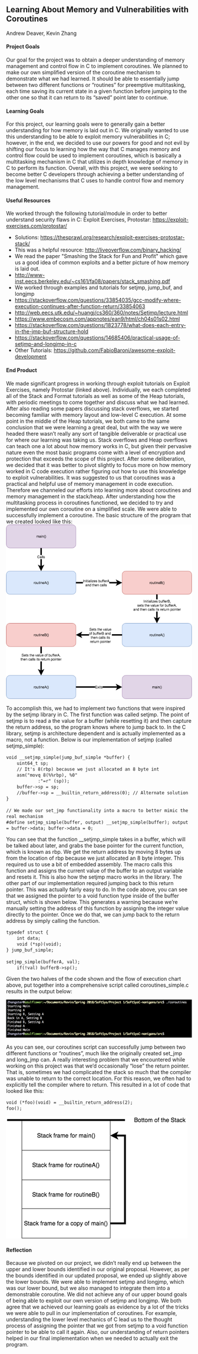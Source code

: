 ## Learning About Memory and Vulnerabilities with Coroutines
Andrew Deaver, Kevin Zhang

#### Project Goals

Our goal for the project was to obtain a deeper understanding of memory management and control flow in C to implement coroutines. We planned to make our own simplified version of the coroutine mechanism to demonstrate what we had learned. It should be able to essentially jump between two different functions or “routines” for preemptive multitasking, each time saving its current state in a given function before jumping to the other one so that it can return to its “saved” point later to continue.

#### Learning Goals

For this project, our learning goals were to generally gain a better understanding for how memory is laid out in C. We originally wanted to use this understanding to be able to exploit memory vulnerabilities in C; however, in the end, we decided to use our powers for good and not evil by shifting our focus to learning how the way that C manages memory and control flow could be used to implement coroutines, which is basically a multitasking mechanism in C that utilizes in depth knowledge of memory in C to perform its function. Overall, with this project, we were seeking to become better C developers through achieving a better understanding of the low level mechanisms that C uses to handle control flow and memory management.

#### Useful Resources

We worked through the following tutorial/module in order to better understand security flaws in C: Exploit Exercises, Protostar: https://exploit-exercises.com/protostar/
- Solutions: https://thesprawl.org/research/exploit-exercises-protostar-stack/
- This was a helpful resource: http://liveoverflow.com/binary_hacking/
- We read the paper "Smashing the Stack for Fun and Profit" which gave us a good idea of common exploits and a better picture of how memory is laid out.
- http://www-inst.eecs.berkeley.edu/~cs161/fa08/papers/stack_smashing.pdf
- We worked through examples and tutorials for setjmp, jump_buf, and longjmp
- https://stackoverflow.com/questions/33854035/gcc-modify-where-execution-continues-after-function-return/33854063
- http://web.eecs.utk.edu/~huangj/cs360/360/notes/Setjmp/lecture.html
- https://www.embecosm.com/appnotes/ean9/html/ch04s01s02.html
- https://stackoverflow.com/questions/1823778/what-does-each-entry-in-the-jmp-buf-structure-hold
- https://stackoverflow.com/questions/14685406/practical-usage-of-setjmp-and-longjmp-in-c
- Other Tutorials: https://github.com/FabioBaroni/awesome-exploit-development

#### End Product

We made significant progress in working through exploit tutorials on Exploit Exercises, namely Protostar (linked above). Individually, we each completed all of the Stack and Format tutorials as well as some of the Heap tutorials, with periodic meetings to come together and discuss what we had learned. After also reading some papers discussing stack overflows, we started becoming familiar with memory layout and low-level C execution.
At some point in the middle of the Heap tutorials, we both came to the same conclusion that we were learning a great deal, but with the way we were headed there wasn’t really any sort of tangible deliverable or practical use for where our learning was taking us. Stack overflows and Heap overflows can teach one a lot about how memory works in C, but given their pervasive nature even the most basic programs come with a level of encryption and protection that exceeds the scope of this project. After some deliberation, we decided that it was better to pivot slightly to focus more on how memory worked in C code execution rather figuring out how to use this knowledge to exploit vulnerabilities. It was suggested to us that coroutines was a practical and helpful use of memory management in code execution. Therefore we channeled our efforts into learning more about coroutines and memory management in the stack/heap. After understanding how the multitasking process in coroutines functioned, we decided to try and implemented our own coroutine on a simplified scale.
We were able to successfully implement a coroutine. The basic structure of the program that we created looked like this:
![General Program Flow](../images/Structure.png?raw=True)

To accomplish this, we had to implement two functions that were inspired by the setjmp library in C. The first function was called setjmp. The point of setjmp is to read a the value for a buffer (while resetting it) and then capture the return address, so the program knows where to jump back to. In the C library, setjmp is architecture dependent and is actually implemented as a macro, not a function. Below is our implementation of setjmp (called setjmp_simple):

```
void __setjmp_simple(jump_buf_simple *buffer) {
	uint64_t sp;
	// It's 8(rbp) because we just allocated an 8 byte int
    asm("movq 8(%%rbp), %0"
			:"=r" (sp));
	buffer->sp = sp;
	//buffer->sp = __builtin_return_address(0); // Alternate solution
}
 
// We made our set_jmp functionality into a macro to better mimic the real mechanism
#define setjmp_simple(buffer, output) __setjmp_simple(buffer); output = buffer->data; buffer->data = 0;
```

You can see that the function __setjmp_simple takes in a buffer, which will be talked about later, and grabs the base pointer for the current function, which is known as rbp. We get the return address by moving 8 bytes up from the location of rbp because we just allocated an 8 byte integer.  This required us to use a bit of embedded assembly. The macro calls this function and assigns the current value of the buffer to an output variable and resets it. This is also how the setjmp macro works in the library.
The other part of our implementation required jumping back to this return pointer. This was actually fairly easy to do. In the code above, you can see that we assigned the pointer to a void function type inside of the buffer struct, which is shown below. This generates a warning because we’re manually setting the address of this function by assigning the integer value directly to the pointer. Once we do that, we can jump back to the return address by simply calling the function.

```
typedef struct {
	int data;
	void (*sp)(void);
} jump_buf_simple;
 
setjmp_simple(bufferA, val);
	if(!val) bufferB->sp();
```

Given the two halves of the code shown and the flow of execution chart above, put together into a comprehensive script called coroutines_simple.c results in the output below:

![Program Output](../images/Output.png?raw=True)

As you can see, our coroutines script can successfully jump between two different functions or “routines”, much like the originally created set_jmp and long_jmp can.
A really interesting problem that we encountered while working on this project was that we’d occasionally “lose” the return pointer. That is, sometimes we had complicated the stack so much that the compiler was unable to return to the correct location. For this reason, we often had to explicitly tell the compiler where to return. This resulted in a lot of code that looked like this:

```
void (*foo)(void) = __builtin_return_address(2);
foo();
```

![Stack](../images/Stackframe.png?raw=True)

#### Reflection

Because we pivoted on our project, we didn’t really end up between the upper and lower bounds identified in our original proposal. However, as per the bounds identified in our updated proposal, we ended up slightly above the lower bounds. We were able to implement setjmp and longjmp, which was our lower bound, but we also managed to integrate them into a demonstrable coroutine. We did not achieve any of our upper bound goals of being able to exploit our own version of setjmp and longjmp.
We both agree that we achieved our learning goals as evidence by a lot of the tricks we were able to pull in our implementation of coroutines. For example, understanding the lower level mechanics of C lead us to the thought process of assigning the pointer that we got from setjmp to a void function pointer to be able to call it again. Also, our understanding of return pointers helped in our final implementation when we needed to actually exit the program.
